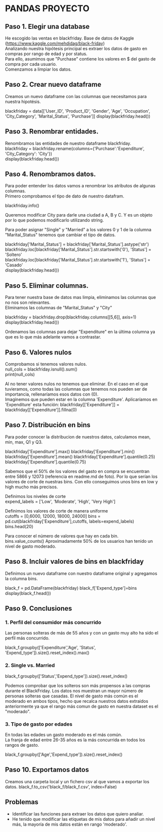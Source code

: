 # PANDAS PROYECTO
## Paso 1. Elegir una database
He escogido las ventas en blackfriday. Base de datos de Kaggle  (https://www.kaggle.com/mehdidag/black-friday) <br>
Analizando nuestra hipótesis principal es extraer los datos de gasto en compras por rango de edad y por status. <br>
Para ello, asumimos que "Purchase" contiene los valores en $ del gasto de compra por cada usuario. <br>
Comenzamos a limpiar los datos. <br>

## Paso 2. Crear nuevo dataframe
Creamos un nuevo dataframe con las columnas que necesitamos para nuestra hipotésis. <br>

blackfriday = data[['User_ID', 'Product_ID', 'Gender', 'Age', 'Occupation', 'City_Category', 'Marital_Status', 'Purchase']]
display(blackfriday.head())<br>

## Paso 3. Renombrar entidades. 
Renombramos las entidades de nuestro dataframe blackfriday. <br>
blackfriday = blackfriday.rename(columns={'Purchase':'Expenditure',
                              'City_Category': 'City'}) <br>
display(blackfriday.head()) <br>

## Paso 4. Renombramos datos. 
Para poder entender los datos vamos a renombrar los atributos de algunas columnas. <br>
Primero comprobamos el tipo de dato de nuestro datafram. <br>

blackfriday.info()<br>

Queremos modificar City para darle una ciudad a A, B y C. Y es un objeto por lo que podemos modificarlo utilizando string. <br>

Para poder asignar "Single" y "Married" a los valores 0 y 1 de la columna "Marital_Status" tenemos que cambiar el tipo de datos. <br>

blackfriday['Marital_Status'] = blackfriday['Marital_Status'].astype('str')<br>
blackfriday.loc[blackfriday['Marital_Status'].str.startswith('0'), 'Status'] = 'Soltero'<br>
blackfriday.loc[blackfriday['Marital_Status'].str.startswith('1'), 'Status'] = 'Casado'<br>
display(blackfriday.head())<br>

## Paso 5. Eliminar columnas. <br>
Para tener nuestra base de datos mas limpia, eliminamos las columnas que no nos son relevantes. <br>
Eliminamos las columnas de "Marital_Status" y "City"<br>

blackfriday = blackfriday.drop(blackfriday.columns[[5,6]], axis=1)<br>
display(blackfriday.head()) <br>

Ordenamos las columnas para dejar "Expenditure" en la última columna ya que es lo que más adelante vamos a contrastar. 

## Paso 6. Valores nulos
Comprobamos si tenemos valores nulos. <br>
null_cols = blackfriday.isnull().sum()<br>
print(null_cols)<br>

Al no tener valores nulos no tenemos que eliminar. En el caso en el que tuvieramos, como todas las columnas que tenemos nos pueden ser de importancia, rellenaríamos esos datos con (0). <br>
Imaginemos que pueden estar en la columna 'Expenditure'. Aplicaríamos en 'Expenditure' esta función: blackfriday[['Expenditure']] = blackfriday[['Expenditure']].fillna(0) <br>

## Paso 7. Distribución en bins
Para poder conocer la distribucion de nuestros datos, calculamos mean, min, max, Q1 y Q3. 

blackfriday['Expenditure'].max()
blackfriday['Expenditure'].min()
blackfriday['Expenditure'].mean()
blackfriday['Expenditure'].quantile(0.25)
blackfriday['Expenditure'].quantile(0.75)

Sabemos que el 50% de los valores del gasto en compra se encuentran entre 5866 y 12073 (referencia en readme.md de foto). Por lo que serían los valores de corte de nuestras bins. Con ello conseguimos unos bins en low y high mucho más precisos. <br>

Definimos los niveles de corte <br>
expend_labels = ['Low', 'Moderate', 'High', 'Very High'] <br>

Definimos los valores de corte de manera uniforme <br>
cutoffs = [0,6000, 12000, 18000, 24000]
bins = pd.cut(blackfriday['Expenditure'],cutoffs, labels=expend_labels)
bins.head(20)

Para conocer el número de valores que hay en cada bin. <br>
bins.value_counts()
Aproximadamente 50% de los usuarios han tenido un nivel de gasto moderado. 

## Paso 8. Incluir valores de bins en blackfriday

Definimos un nuevo dataframe con nuestro dataframe original y agregamos la columna bins. <br>

black_f = pd.DataFrame(blackfriday)
black_f['Expend_type']=bins
display(black_f.head())

## Paso 9. Conclusiones
### 1. Perfil del consumidor más concurrido
Las personas solteras de más de 55 años y con un gasto muy alto ha sido el perfil más concurrido. <br>


black_f.groupby(['Expenditure','Age', 'Status', 'Expend_type']).size().reset_index().max()

### 2. Single vs. Married

black_f.groupby(['Status','Expend_type']).size().reset_index()

Podemos comprobar que los solteros son más propensos a las compras durante el BlackFriday. Los datos nos muestran un mayor número de personas solteras que casadas. El nivel de gasto más común es el moderado en ambos tipos, hecho que recalca nuestros datos extraidos anteriormente ya que el rango más comun de gasto en nuestra dataset es el "moderado". <br>

### 3. Tipo de gasto por edades
En todas las edades un gasto moderado es el más común. <br>
La franja de edad entre 26-35 años es la más concurrida en todos los rangos de gasto. <br>

black_f.groupby(['Age','Expend_type']).size().reset_index()

## Paso 10. Exportamos datos
Creamos una carpeta local y un fichero csv al que vamos a exportar los datos. 
black_f.to_csv('black_f/black_f.csv', index=False)


## Problemas 
* Identificar las funciones para extraer los datos que quiero analiar. <br>
* He tenido que modificar las etiquetas de mis datos para añadir un nivel más, la mayoría de mis datos están en rango 'moderado'. <br>